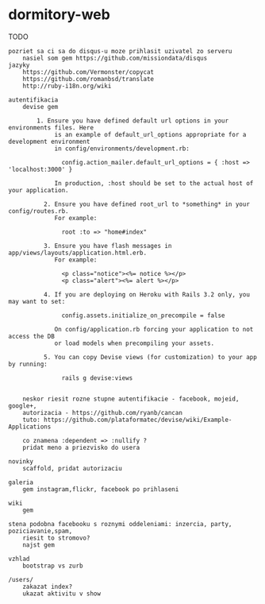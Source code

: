 dormitory-web
=============

TODO

	pozriet sa ci sa do disqus-u moze prihlasit uzivatel zo serveru
		nasiel som gem https://github.com/missiondata/disqus
	jazyky
		https://github.com/Vermonster/copycat
		https://github.com/romanbsd/translate
		http://ruby-i18n.org/wiki

	autentifikacia
		devise gem

			1. Ensure you have defined default url options in your environments files. Here 
			     is an example of default_url_options appropriate for a development environment 
			     in config/environments/development.rb:

			       config.action_mailer.default_url_options = { :host => 'localhost:3000' }

			     In production, :host should be set to the actual host of your application.

			  2. Ensure you have defined root_url to *something* in your config/routes.rb.
			     For example:

			       root :to => "home#index"

			  3. Ensure you have flash messages in app/views/layouts/application.html.erb.
			     For example:

			       <p class="notice"><%= notice %></p>
			       <p class="alert"><%= alert %></p>

			  4. If you are deploying on Heroku with Rails 3.2 only, you may want to set:

			       config.assets.initialize_on_precompile = false

			     On config/application.rb forcing your application to not access the DB
			     or load models when precompiling your assets.

			  5. You can copy Devise views (for customization) to your app by running:

			       rails g devise:views


		neskor riesit rozne stupne autentifikacie - facebook, mojeid, google+,
		autorizacia - https://github.com/ryanb/cancan
		tuto: https://github.com/plataformatec/devise/wiki/Example-Applications

		co znamena :dependent => :nullify ?
		pridat meno a priezvisko do usera

	novinky
		scaffold, pridat autorizaciu

	galeria
		gem instagram,flickr, facebook po prihlaseni

	wiki
		gem

	stena podobna facebooku s roznymi oddeleniami: inzercia, party, poziciavanie,spam,
		riesit to stromovo?
		najst gem

	vzhlad
		bootstrap vs zurb

	/users/
		zakazat index?
		ukazat aktivitu v show
